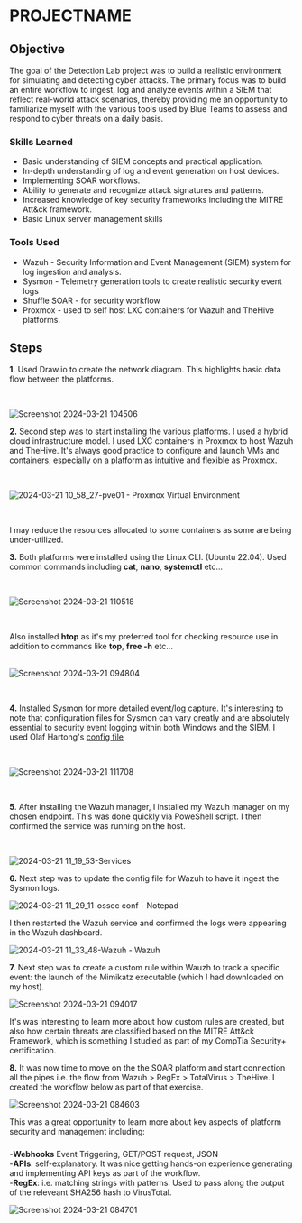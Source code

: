 # PROJECTNAME

## Objective

The goal of the Detection Lab project was to build a realistic environment for simulating and detecting cyber attacks. The primary focus was to build an entire workflow to ingest, log and analyze events within a SIEM that reflect real-world attack scenarios, thereby providing me an opportunity to familiarize myself with the various tools used by Blue Teams to assess and respond to cyber threats on a daily basis. 

### Skills Learned

- Basic understanding of SIEM concepts and practical application.
- In-depth understanding of log and event generation on host devices.
- Implementing SOAR workflows.
- Ability to generate and recognize attack signatures and patterns.
- Increased knowledge of key security frameworks including the MITRE Att&ck framework.
- Basic Linux server management skills

### Tools Used

- Wazuh - Security Information and Event Management (SIEM) system for log ingestion and analysis.
- Sysmon - Telemetry generation tools to create realistic security event logs
- Shuffle SOAR - for security workflow
- Proxmox - used to self host LXC containers for Wazuh and TheHive platforms.

## Steps

**1.** Used Draw.io to create the network diagram. This highlights basic data flow between the platforms.<br>

<br>

![Screenshot 2024-03-21 104506](https://github.com/Benrosan/Detection-Lab/assets/160042310/f2712f60-5e33-4212-8239-7cad515fbf8e)


**2.** Second step was to start installing the various platforms. I used a hybrid cloud infrastructure model. I used LXC containers in Proxmox to host Wazuh and TheHive. It's always good practice to configure and launch VMs and containers, especially on a platform as intuitive and flexible as Proxmox.<br>

<br>

![2024-03-21 10_58_27-pve01 - Proxmox Virtual Environment](https://github.com/Benrosan/Detection-Lab/assets/160042310/293ff2af-9ca5-46a4-bd74-9964b6a66edc)

<br>

I may reduce the resources allocated to some containers as some are being under-utilized.<br>

**3.** Both platforms were installed using the Linux CLI. (Ubuntu 22.04). Used common commands including **cat**, **nano**, **systemctl** etc...<br>

<br>

![Screenshot 2024-03-21 110518](https://github.com/Benrosan/Detection-Lab/assets/160042310/5e2d12e6-210b-45a0-bd89-458868e87f1e)

<br>

Also installed **htop** as it's my preferred tool for checking resource use in addition to commands like **top**, **free -h** etc...<br>
<br>

![Screenshot 2024-03-21 094804](https://github.com/Benrosan/Detection-Lab/assets/160042310/88a67d77-7236-43a0-8fb6-148234a8d5ed)

<br>

**4.** Installed Sysmon for more detailed event/log capture. It's interesting to note that configuration files for Sysmon can vary greatly and are absolutely essential to security event logging within both Windows and the SIEM. I used Olaf Hartong's <a href="https://github.com/olafhartong/sysmon-modular">config file</a><br>

<br>

![Screenshot 2024-03-21 111708](https://github.com/Benrosan/Detection-Lab/assets/160042310/b9443f7b-2231-4f67-81c1-a7dd0b7a07c0)

<br>

**5**. After installing the Wazuh manager, I installed my Wazuh manager on my chosen endpoint. This was done quickly via PoweShell script. I then confirmed the service was running on the host.<br>

<br>

![2024-03-21 11_19_53-Services](https://github.com/Benrosan/Detection-Lab/assets/160042310/903e80ea-2b18-46a2-ad6b-423796488bac)

**6.** Next step was to update the config file for Wazuh to have it ingest the Sysmon logs.<br>

![2024-03-21 11_29_11-ossec conf - Notepad](https://github.com/Benrosan/Detection-Lab/assets/160042310/b41c2d29-c4d0-486d-8bf7-ee6d95678a0e)

I then restarted the Wazuh service and confirmed the logs were appearing in the Wazuh dashboard.<br>

![2024-03-21 11_33_48-Wazuh - Wazuh](https://github.com/Benrosan/Detection-Lab/assets/160042310/b811216d-4042-4747-955b-cd2b9d82d049)

**7.** Next step was to create a custom rule within Wauzh to track a specific event: the launch of the Mimikatz executable (which I had downloaded on my host).<br>

![Screenshot 2024-03-21 094017](https://github.com/Benrosan/Detection-Lab/assets/160042310/5732f07e-6544-4a2c-9c27-d27e78fd173d)

It's was interesting to learn more about how custom rules are created, but also how certain threats are classified based on the MITRE Att&ck Framework, which is something I studied as part of my CompTia Security+ certification.<br>

**8.** It was now time to move on the the SOAR platform and start connection all the pipes i.e. the flow from Wazuh > RegEx > TotalVirus > TheHive. I created the workflow below as part of that exercise.<br>

![Screenshot 2024-03-21 084603](https://github.com/Benrosan/Detection-Lab/assets/160042310/05c1af6a-ac3d-4f34-ae6c-395322f5a6cc)

This was a great opportunity to learn more about key aspects of platform security and management including:<br>
###
   -**Webhooks**  Event Triggering, GET/POST request, JSON<br>
   -**APIs**: self-explanatory. It was nice getting hands-on experience generating and implementing API keys as part of the workflow.<br>
   -**RegEx**: i.e. matching strings with patterns. Used to pass along the output of the releveant SHA256 hash to VirusTotal.

![Screenshot 2024-03-21 084701](https://github.com/Benrosan/Detection-Lab/assets/160042310/174638f9-b521-46b2-a382-062a036737e6)<br>





